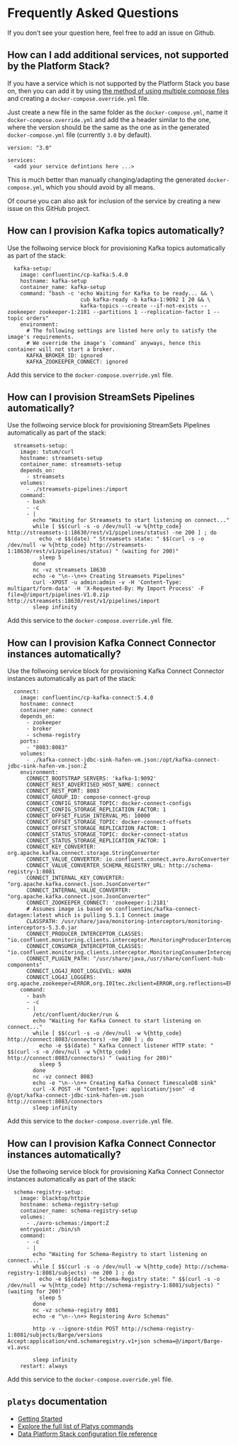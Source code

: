 # Frequently Asked Questions

If you don’t see your question here, feel free to add an issue on Github. 

## How can I add additional services, not supported by the Platform Stack?

If you have a service which is not supported by the Platform Stack you base on, then you can add it by using [the method of using multiple compose files](https://docs.docker.com/compose/extends/#multiple-compose-files) and creating a `docker-compose.override.yml` file.

Just create a new file in the same folder as the `docker-compose.yml`, name it `docker-compose.override.yml` and add the a header similar to the one, where the version should be the same as the one as in the generated `docker-compose.yml` file (currently `3.0` by default).

```
version: "3.0"

services:
  <add your service defintions here ...>
```

This is much better than manually changing/adapting the generated `docker-compose.yml`, which you should avoid by all means. 

Of course you can also ask for inclusion of the service by creating a new issue on this GitHub project. 

## How can I provision Kafka topics automatically?

Use the follwoing service block for provisioning Kafka topics automatically as part of the stack: 

``` 
  kafka-setup:
    image: confluentinc/cp-kafka:5.4.0
    hostname: kafka-setup
    container_name: kafka-setup
    command: "bash -c 'echo Waiting for Kafka to be ready... && \
                       cub kafka-ready -b kafka-1:9092 1 20 && \
                       kafka-topics --create --if-not-exists --zookeeper zookeeper-1:2181 --partitions 1 --replication-factor 1 --topic orders"
    environment:
      # The following settings are listed here only to satisfy the image's requirements.
      # We override the image's `command` anyways, hence this container will not start a broker.
      KAFKA_BROKER_ID: ignored
      KAFKA_ZOOKEEPER_CONNECT: ignored
``` 

Add this service to the `docker-compose.override.yml` file. 
 
## How can I provision StreamSets Pipelines automatically?

Use the follwoing service block for provisioning StreamSets Pipelines automatically as part of the stack: 

``` 
  streamsets-setup:
    image: tutum/curl
    hostname: streamsets-setup
    container_name: streamsets-setup
    depends_on:
      - streamsets
    volumes:
      - ./streamsets-pipelines:/import
    command:
      - bash 
      - -c 
      - |
        echo "Waiting for Streamsets to start listening on connect..."
        while [ $$(curl -s -o /dev/null -w %{http_code} http://streamsets-1:18630/rest/v1/pipelines/status) -ne 200 ] ; do 
          echo -e $$(date) " Streamsets state: " $$(curl -s -o /dev/null -w %{http_code} http://streamsets-1:18630/rest/v1/pipelines/status) " (waiting for 200)"
          sleep 5 
        done
        nc -vz streamsets 18630
        echo -e "\n--\n+> Creating Streamsets Pipelines"
        curl -XPOST -u admin:admin -v -H 'Content-Type: multipart/form-data' -H 'X-Requested-By: My Import Process' -F file=@/import/pipelines-V1.0.zip http://streamsets:18630/rest/v1/pipelines/import
        sleep infinity
``` 

Add this service to the `docker-compose.override.yml` file. 

## How can I provision Kafka Connect Connector instances automatically?

Use the follwoing service block for provisioning Kafka Connect Connector instances automatically as part of the stack: 

``` 
  connect:
    image: confluentinc/cp-kafka-connect:5.4.0
    hostname: connect
    container_name: connect
    depends_on:
      - zookeeper
      - broker
      - schema-registry
    ports:
      - "8083:8083"
    volumes:
      - ./kafka-connect-jdbc-sink-hafen-vm.json:/opt/kafka-connect-jdbc-sink-hafen-vm.json:Z
    environment:
      CONNECT_BOOTSTRAP_SERVERS: 'kafka-1:9092'
      CONNECT_REST_ADVERTISED_HOST_NAME: connect
      CONNECT_REST_PORT: 8083
      CONNECT_GROUP_ID: compose-connect-group
      CONNECT_CONFIG_STORAGE_TOPIC: docker-connect-configs
      CONNECT_CONFIG_STORAGE_REPLICATION_FACTOR: 1
      CONNECT_OFFSET_FLUSH_INTERVAL_MS: 10000
      CONNECT_OFFSET_STORAGE_TOPIC: docker-connect-offsets
      CONNECT_OFFSET_STORAGE_REPLICATION_FACTOR: 1
      CONNECT_STATUS_STORAGE_TOPIC: docker-connect-status
      CONNECT_STATUS_STORAGE_REPLICATION_FACTOR: 1
      CONNECT_KEY_CONVERTER: org.apache.kafka.connect.storage.StringConverter
      CONNECT_VALUE_CONVERTER: io.confluent.connect.avro.AvroConverter
      CONNECT_VALUE_CONVERTER_SCHEMA_REGISTRY_URL: http://schema-registry-1:8081
      CONNECT_INTERNAL_KEY_CONVERTER: "org.apache.kafka.connect.json.JsonConverter"
      CONNECT_INTERNAL_VALUE_CONVERTER: "org.apache.kafka.connect.json.JsonConverter"
      CONNECT_ZOOKEEPER_CONNECT: 'zookeeper-1:2181'
      # Assumes image is based on confluentinc/kafka-connect-datagen:latest which is pulling 5.1.1 Connect image
      CLASSPATH: /usr/share/java/monitoring-interceptors/monitoring-interceptors-5.3.0.jar
      CONNECT_PRODUCER_INTERCEPTOR_CLASSES: "io.confluent.monitoring.clients.interceptor.MonitoringProducerInterceptor"
      CONNECT_CONSUMER_INTERCEPTOR_CLASSES: "io.confluent.monitoring.clients.interceptor.MonitoringConsumerInterceptor"
      CONNECT_PLUGIN_PATH: "/usr/share/java,/usr/share/confluent-hub-components"
      CONNECT_LOG4J_ROOT_LOGLEVEL: WARN
      CONNECT_LOG4J_LOGGERS: org.apache.zookeeper=ERROR,org.I0Itec.zkclient=ERROR,org.reflections=ERROR
    command:
      - bash 
      - -c 
      - |
        /etc/confluent/docker/run & 
        echo "Waiting for Kafka Connect to start listening on connect..."
        while [ $$(curl -s -o /dev/null -w %{http_code} http://connect:8083/connectors) -ne 200 ] ; do 
          echo -e $$(date) " Kafka Connect listener HTTP state: " $$(curl -s -o /dev/null -w %{http_code} http://connect:8083/connectors) " (waiting for 200)"
          sleep 5 
        done
        nc -vz connect 8083
        echo -e "\n--\n+> Creating Kafka Connect TimescaleDB sink"
        curl -X POST -H "Content-Type: application/json" -d @/opt/kafka-connect-jdbc-sink-hafen-vm.json http://connect:8083/connectors
        sleep infinity
```

Add this service to the `docker-compose.override.yml` file. 

## How can I provision Kafka Connect Connector instances automatically?

Use the follwoing service block for provisioning Kafka Connect Connector instances automatically as part of the stack: 

```
  schema-registry-setup:
    image: blacktop/httpie
    hostname: schema-registry-setup
    container_name: schema-registry-setup
    volumes:
      - ./avro-schemas:/import:Z
    entrypoint: /bin/sh
    command:
      - -c 
      - |
        echo "Waiting for Schema-Registry to start listening on connect..."
        while [ $$(curl -s -o /dev/null -w %{http_code} http://schema-registry-1:8081/subjects) -ne 200 ] ; do 
          echo -e $$(date) " Schema-Registry state: " $$(curl -s -o /dev/null -w %{http_code} http://schema-registry-1:8081/subjects) " (waiting for 200)"
          sleep 5 
        done
        nc -vz schema-registry 8081
        echo -e "\n--\n+> Registering Avro Schemas"
        
        http -v --ignore-stdin POST http://schema-registry-1:8081/subjects/Barge/versions Accept:application/vnd.schemaregistry.v1+json schema=@/import/Barge-v1.avsc        

        sleep infinity
    restart: always
```

Add this service to the `docker-compose.override.yml` file. 

   
## `platys` documentation

* [Getting Started](getting-started.md)
* [Explore the full list of Platys commands](commands.md)
* [Data Platform Stack configuration file reference](configuration.md)